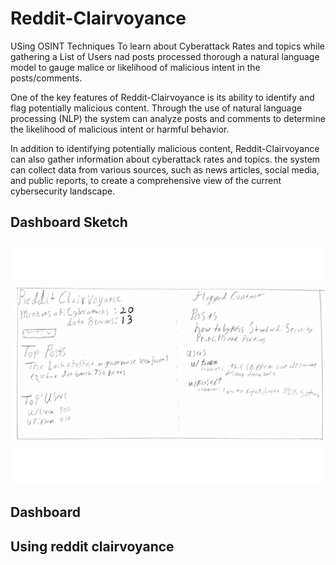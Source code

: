 # Reddit-Clairvoyance
USing OSINT Techniques To learn about Cyberattack Rates and topics while gathering a List of Users nad  posts processed thorough a natural language model to gauge malice or likelihood of malicious intent in the posts/comments.

One of the key features of Reddit-Clairvoyance is its ability to identify and flag potentially malicious content. Through the use of natural language processing (NLP) the system can analyze posts and comments to determine the likelihood of malicious intent or harmful behavior.

In addition to identifying potentially malicious content, Reddit-Clairvoyance can also gather information about cyberattack rates and topics. the system can collect data from various sources, such as news articles, social media, and public reports, to create a comprehensive view of the current cybersecurity landscape.

## Dashboard Sketch
![image](./img/redditrclairsketch.jpg)


## Dashboard



## Using reddit clairvoyance

